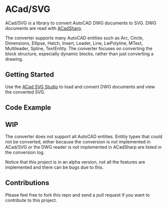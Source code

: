 # ACad/SVG

ACad/SVG is a library to convert AutoCAD DWG documents to SVG. DWG documents are read with [ACadSharp](https://github.com/DomCR/ACadSharp).

The converter supports many AutoCAD entities such as Arc, Circle, Dimensions, Ellipse, Hatch, Insert, Leader, Line, LwPolyline, MText, Multileader, Spline, TextEntity. The converter focuses on converting the block structure, especially dynamic blocks, rather than just converting a drawing.

## Getting Started
Use the [ACad SVG Studio](https://github.com/nanoLogika/ACadSvgStudio) to load and convert DWG documents and view the converted SVG.

## Code Example



## WIP
The converter does not support all AutoCAD entities. Entitiy types that could not be converted, either because the conversion is not implemented in ACad/SVG or the DWG reader is not implemented in ACadSharp are listed in the conversion log.

Notice that this project is in an alpha version, not all the features are implemented and there can be bugs due to this.

## Contributions
Please feel free to fork this repo and send a pull request if you want to contribute to this project.
